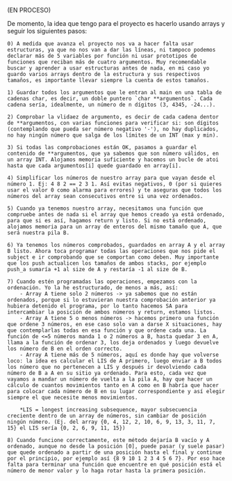 (EN PROCESO)

De momento, la idea que tengo para el proyecto es hacerlo usando arrays y seguir los siguientes pasos:

	0) A medida que avanza el proyecto nos va a hacer falta usar estructuras, ya que no nos van a dar las líneas, ni tampoco podemos declarar más de 5 variables por función ni usar prototipos de funciones que reciban más de cuatro argumentos. Muy recomendable buscar y aprender a usar estructuras antes de nada, en mi caso yo guardo varios arrays dentro de la estructura y sus respectivos tamaños, es importante llevar siempre la cuenta de estos tamaños.

	1) Guardar todos los argumentos que le entran al main en una tabla de cadenas char, es decir, un doble puntero `char **argumentos`. Cada cadena sería, idealmente, un número de n dígitos (3, 4345, -24...).

	2) Comprobar la vlidaez de argumento, es decir de cada cadena dentor de **argumentos, con varias funciones para verificar si: son dígitos (contemplando que pueda ser número negativo '-'), no hay duplicados, no hay ningún número que salga de los límites de un INT (max y min).

	3) Si todas las comprobaciones están OK, pasamos a guardar el contenido de **argumentos, que ya sabemos que son número válidos, en un array INT. Alojamos memoria suficiente y hacemos un bucle de atoi hasta que cada argumentos[i] quede guardado en array[i].

	4) Simplificar los números de nuestro array para que vayan desde el número 1. Ej: 4 8 2 == 2 3 1. Así evitas negativos, 0 (por si quieres usar el valor 0 como alarma para errores) y te aseguras que todos los números del array sean consecutivos entre si una vez ordenados.

	5) Cuando ya tenemos nuestro array, necesitamos una función que compruebe antes de nada si el array que hemos creado ya está ordenado, para que si es así, hagamos return y listo. Si no está ordenado, alojamos memoria para un array de enteros del mismo tamaño que A, que será nuestra pila B.

	6) Ya tenemos los números comprobados, guardados en array A y el array B listo. Ahora toca programar todas las operaciones que nos pide el subject e ir comprobando que se comportan como deben. Muy importante que los push actualicen los tamaños de ambos stacks, por ejemplo push_a sumaría +1 al size de A y restaría -1 al size de B.

	7) Cuando estén programadas las operaciones, empezamos con la ordenación. Yo la he estructurado, de menos a más, así:
		- Array A tiene solo 2 números -> ya sabemos que no están ordenados, porque si lo estuvieran nuestra comprobación anterior ya hubiera detenido el programa, por lo tanto hacemos SA para intercambiar la posición de ambos números y return, estamos listos.
		- Array A tiene 5 o menos números -> hacemos primero una función que ordene 3 números, en ese caso solo van a darse X situaciones, hay que contemplarlas todas en esa función y que ordene cada una. La función de <=5 números manda 1 o 2 números a B, hasta quedar 3 en A, llama a la función de ordenar 3, los deja ordenados y luego devuelve los número de B en el orden correcto.
		- Array A tiene más de 5 números, aquí es donde hay que volverse loco: la idea es calcular el LIS de A primero, luego enviar a B todos los número que no pertenecen a LIS y después ir devolviendo cada número de B a A en su sitio ya ordenado. Para esto, cada vez que vayamos a mandar un número de vuelta a la pila A, hay que hacer un cálculo de cuantos movimientos tanto en A como en B habría que hacer para colocar cada número de B en su lugar correspondiente y así elegir siempre el que necesite menos movimientos.

		*LIS = longest increasing subsequence, mayor subsecuencia creciente dentro de un array de números, sin cambiar de posición ningún número. (Ej. del array {0, 4, 12, 2, 10, 6, 9, 13, 3, 11, 7, 15} el LIS sería {0, 2, 6, 9, 11, 15})

	8) Cuando funcione correctamente, este método dejaría B vacío y A ordenado, aunque no desde la posición [0], puede pasar (y suele pasar) que quede ordenado a partir de una posición hasta el final y continue por el principio, por ejemplo así {8 9 10 1 2 3 4 5 6 7}. Por eso hace falta para terminar una función que encuentre en qué posición está el número de menor valor y lo haga rotar hasta la primera posición.
